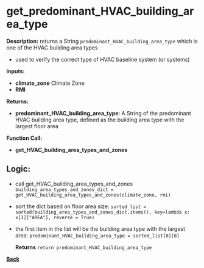 # get_predominant_HVAC_building_area_type

**Description:** returns a String `predominant_HVAC_building_area_type` which is one of the HVAC building area types
- used to verify the correct type of HVAC baseline system (or systems)

**Inputs:**  
- **climate_zone** Climate Zone
- **RMI** 

**Returns:**  
- **predominant_HVAC_building_area_type**: A String of the predominant HVAC building area type, defined as the building area type with the largest floor area
 
**Function Call:** 
- **get_HVAC_building_area_types_and_zones**

## Logic:  

- call get_HVAC_building_area_types_and_zones `building_area_types_and_zones_dict = get_HVAC_building_area_types_and_zones(climate_zone, rmi)`
- sort the dict based on floor area size: `sorted_list = sorted(building_area_types_and_zones_dict.items(), key=lambda x: x[1]["AREA"], reverse = True)`
- the first item in the list will be the building area type with the largest area: `predominant_HVAC_building_area_type = sorted_list[0][0]`
	
     **Returns** `return predominant_HVAC_building_area_type`  

**[Back](../_toc.md)**
